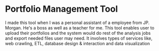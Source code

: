 # Portfolio Management Tool
I made this tool when I was a personal assistant of a employee from JP. Morgan. He's a boss as well as a teacher for me. This tool enables user to upload their portfolios and the system would do rest of the analysis jobs and export needed files user may need. It involves types of services like, web crawling, ETL, database design & interaction and data visualization
